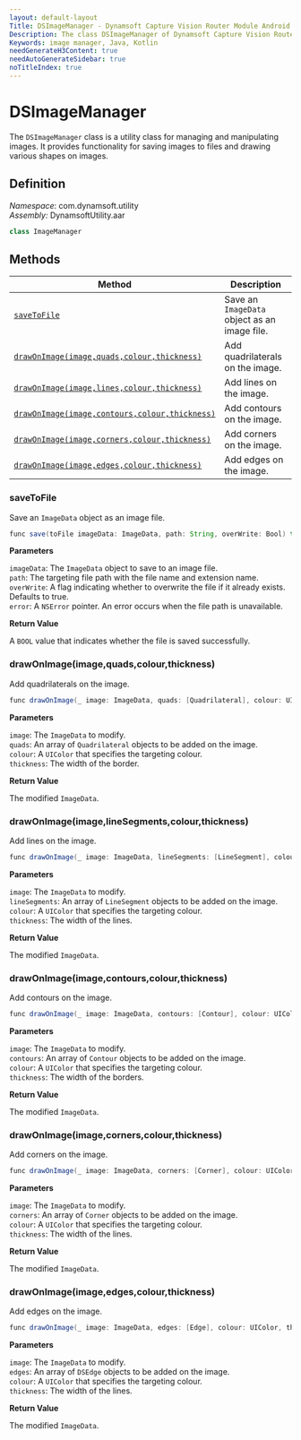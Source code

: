 ```yaml
---
layout: default-layout
Title: DSImageManager - Dynamsoft Capture Vision Router Module Android Edition API Reference
Description: The class DSImageManager of Dynamsoft Capture Vision Router Module is a utility class for managing and manipulating images. It provides functionality for saving images to files and drawing various shapes on images.
Keywords: image manager, Java, Kotlin
needGenerateH3Content: true
needAutoGenerateSidebar: true
noTitleIndex: true
---
```


# DSImageManager

The `DSImageManager` class is a utility class for managing and manipulating images. It provides functionality for saving images to files and drawing various shapes on images.

## Definition

*Namespace*: com.dynamsoft.utility  
*Assembly:* DynamsoftUtility.aar

```java
class ImageManager
```

## Methods

| Method | Description |
| ------ | ----------- |
| [`saveToFile`](#savetofile) | Save an `ImageData` object as an image file. |
| [`drawOnImage(image,quads,colour,thickness)`](#drawonimageimagequadscolourthickness) | Add quadrilaterals on the image. |
| [`drawOnImage(image,lines,colour,thickness)`](#drawonimageimagelinesegmentscolourthickness) | Add lines on the image. |
| [`drawOnImage(image,contours,colour,thickness)`](#drawonimageimagecontourscolourthickness) | Add contours on the image. |
| [`drawOnImage(image,corners,colour,thickness)`](#drawonimageimagecornerscolourthickness) | Add corners on the image. |
| [`drawOnImage(image,edges,colour,thickness)`](#drawonimageimageedgescolourthickness) | Add edges on the image. |

### saveToFile

Save an `ImageData` object as an image file.

```java
func save(toFile imageData: ImageData, path: String, overWrite: Bool) throws -> Bool
```

**Parameters**

`imageData`: The `ImageData` object to save to an image file.  
`path`: The targeting file path with the file name and extension name.  
`overWrite`: A flag indicating whether to overwrite the file if it already exists. Defaults to true.  
`error`: A `NSError` pointer. An error occurs when the file path is unavailable.

**Return Value**

A `BOOL` value that indicates whether the file is saved successfully.

### drawOnImage(image,quads,colour,thickness)

Add quadrilaterals on the image.

```java
func drawOnImage(_ image: ImageData, quads: [Quadrilateral], colour: UIColor, thickness: Int) -> ImageData
```

**Parameters**

`image`: The `ImageData` to modify.  
`quads`: An array of `Quadrilateral` objects to be added on the image.  
`colour`: A `UIColor` that specifies the targeting colour.  
`thickness`: The width of the border.

**Return Value**

The modified `ImageData`.

### drawOnImage(image,lineSegments,colour,thickness)

Add lines on the image.

```java
func drawOnImage(_ image: ImageData, lineSegments: [LineSegment], colour: UIColor, thickness: Int) -> ImageData
```

**Parameters**

`image`: The `ImageData` to modify.  
`lineSegments`: An array of `LineSegment` objects to be added on the image.  
`colour`: A `UIColor` that specifies the targeting colour.  
`thickness`: The width of the lines.

**Return Value**

The modified `ImageData`.

### drawOnImage(image,contours,colour,thickness)

Add contours on the image.

```java
func drawOnImage(_ image: ImageData, contours: [Contour], colour: UIColor, thickness: Int) -> ImageData
```

**Parameters**

`image`: The `ImageData` to modify.  
`contours`: An array of `Contour` objects to be added on the image.  
`colour`: A `UIColor` that specifies the targeting colour.  
`thickness`: The width of the borders.

**Return Value**

The modified `ImageData`.

### drawOnImage(image,corners,colour,thickness)

Add corners on the image.

```java
func drawOnImage(_ image: ImageData, corners: [Corner], colour: UIColor, thickness: Int) -> ImageData
```

**Parameters**

`image`: The `ImageData` to modify.  
`corners`: An array of `Corner` objects to be added on the image.  
`colour`: A `UIColor` that specifies the targeting colour.  
`thickness`: The width of the lines.

**Return Value**

The modified `ImageData`.

### drawOnImage(image,edges,colour,thickness)

Add edges on the image.

```java
func drawOnImage(_ image: ImageData, edges: [Edge], colour: UIColor, thickness: Int) -> ImageData
```

**Parameters**

`image`: The `ImageData` to modify.  
`edges`: An array of `DSEdge` objects to be added on the image.  
`colour`: A `UIColor` that specifies the targeting colour.  
`thickness`: The width of the lines.  

**Return Value**

The modified `ImageData`.
